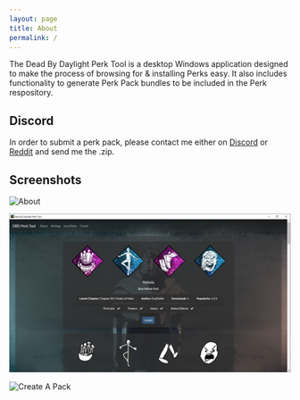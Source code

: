 ```yaml
---
layout: page
title: About
permalink: /
---
```


The Dead By Daylight Perk Tool is a desktop Windows application designed to make the process of browsing for & installing Perks easy. It also includes functionality to generate Perk Pack bundles to be included in the Perk respository.

## Discord
In order to submit a perk pack, please contact me either on [Discord](https://discordapp.com/invite/3WexstV) or [Reddit](https://reddit.com/message/compose?to=elpantalla&subject=My+Perk+Pack) and send me the .zip. 

## Screenshots
![About](images/about.PNG)

![Perk Browser](images/screenshot_icons.PNG)

![Create A Pack](images/create.PNG)
